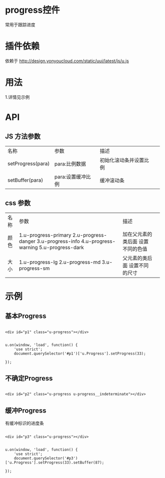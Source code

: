 # progress控件

常用于跟踪进度

# 插件依赖

依赖于 http://design.yonyoucloud.com/static/uui/latest/js/u.js

# 用法

1.详情见示例

# API

## JS 方法参数

<table>
  <tbody>
  	  <tr>
	    <td>名称</td>
	    <td>参数</td>
	    <td>描述</td>
	    <td></td>
	  </tr>
	  <tr>
	    <td>setProgress(para)</td>
	    <td>para:比例数据</td>
	    <td>初始化滚动条并设置比例</td>
	    <td></td>
	  </tr>
	  <tr>
	    <td>setBuffer(para)</td>
	    <td>para:设置缓冲比例</td>
	    <td>缓冲滚动条</td>
	    <td></td>
	  </tr>
	</tbody>
</table>

## css 参数

<table>
  <tbody>
  	  <tr>
	    <td>名称</td>
	    <td>参数</td>
	    <td>描述</td>
	    <td></td>
	  </tr>
	  <tr>
	    <td>颜色</td>
	    <td>1.u-progress-primary 2.u-progress-danger 3.u-progress-info 4.u-progress-warning 5.u-progress-dark</td>
	    <td>加在父元素的类后面 设置不同的色值</td>
	    <td></td>
	  </tr>
	  <tr>
	    <td>大小</td>
	    <td>1.u-progress-lg 2.u-progress-md 3.u-progress-sm</td>
	    <td>父元素的类后面 设置不同的尺寸</td>
	    <td></td>
	  </tr>
	</tbody>
</table>

# 示例




## 基本Progress
<div class="examples-code"><pre><code>
&lt;div id="p1" class="u-progress">&lt;/div></code></pre>
</div>


<pre class="examples-code"><code>
u.on(window, 'load', function() {
    'use strict';
    document.querySelector('#p1')['u.Progress'].setProgress(33);

});</code></pre>



## 不确定Progress
<div class="examples-code"><pre><code>
&lt;div id="p2" class="u-progress u-progress__indeterminate">&lt;/div></code></pre>
</div>





## 缓冲Progress

有缓冲标识的进度条
<div class="examples-code"><pre><code>
&lt;div id="p3" class="u-progress">&lt;/div></code></pre>
</div>


<pre class="examples-code"><code>
u.on(window, 'load', function() {
    'use strict';
    document.querySelector('#p3')['u.Progress'].setProgress(33).setBuffer(87);

});</code></pre>


